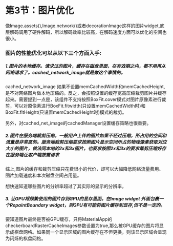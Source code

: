 # 第3节：图片优化

像Image.assets(),Image.network()或者decorationImage这样的图片widget,底层解码调用了硬件解码，所以解码效率比较高，在解码速度方面可以优化的空间也很小。


### 图片的性能优化可以从以下三个方面入手:

##### 1.图片的本地缓存。请求过的图片，缓存在磁盘里面，在有效期之内，都不用再从网络请求了。cached_network_image就是做这个事情的。

cached_network_image 如果不设置memCachedWidth和memCachedHeight,是不对网络图片做本地压缩的。反之，会按照设置的缓存宽高压缩裁剪图片并缓存起来。需要提到一点是，该组件不支持按照BoxFit.cover模式对图片原像素进行裁剪，可以对原像素进行BoxFit.fitwidth(只设置memCachedWidth时)和BoxFit.fitHeight(只设置memCachedHeight时)模式的裁剪。

另外，对cached_net_image的cachedManager设置缓存策略也很重要。

##### 2.图片在服务端裁剪压缩。一般用户上传的图片如果不经过压缩，所占用的空间和流量是非常高的。服务端裁剪压缩要求按照图片显示空间所占的物理像素获取对应大小的图片，做法同本地的2x和3x图片，也要求按照2x和3x的要求裁剪压缩好存在服务端让客户端按需请求

综上,图片的缓存和裁剪压缩只花费很小的代价，却可以大幅降低网络流量费用、图片加载速度和本次磁盘空间占用量。

想快速知道哪些图片的分辨率超过了其实际的显示的分辨率，

##### 3. 让GPU将频繁使用的图片存到GPU的显存里面。在Image widget 外面包裹一个RepaintBoundary widget，则GPU有可能将图片缓存到显存,但不是一定的。

要知道图片最终是否被GPU缓存，只将MaterialApp的checkerboardRasterCacheImages参数设置为true,那么被GPU缓存的图片将显示成棋盘网格。如果同一个显示区域的图片缓存在不但更换，则该显示区域会呈现为闪烁的棋盘网格。
